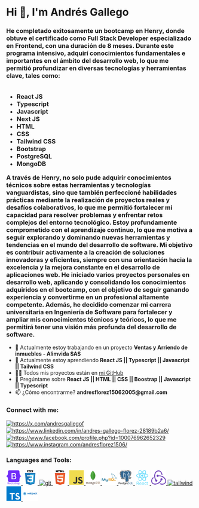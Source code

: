 <h1 class="text-center text-3xl font-bold">Hi 👋, I'm Andrés Gallego</h1>
<h3 class="text-center text-lg mt-4">
  He completado exitosamente un bootcamp en Henry, donde obtuve el certificado como Full Stack Developer especializado en Frontend, con una duración de 8 meses. Durante este programa intensivo, adquirí conocimientos fundamentales e importantes en el ámbito del desarrollo web, lo que me permitió profundizar en diversas tecnologías y herramientas clave, tales como:
  <br><br>
  <ul class="list-disc pl-8 mt-2">
    <li>React JS</li>
    <li>Typescript</li>
    <li>Javascript</li>
    <li>Next JS</li>
    <li>HTML</li>
    <li>CSS</li>
    <li>Tailwind CSS</li>
    <li>Bootstrap</li>
    <li>PostgreSQL</li>
    <li>MongoDB</li>
  </ul>
  A través de Henry, no solo pude adquirir conocimientos técnicos sobre estas herramientas y tecnologías vanguardistas, sino que también perfeccioné habilidades prácticas mediante la realización de proyectos reales y desafíos colaborativos, lo que me permitió fortalecer mi capacidad para resolver problemas y enfrentar retos complejos del entorno tecnológico. Estoy profundamente comprometido con el aprendizaje continuo, lo que me motiva a seguir explorando y dominando nuevas herramientas y tendencias en el mundo del desarrollo de software. Mi objetivo es contribuir activamente a la creación de soluciones innovadoras y eficientes, siempre con una orientación hacia la excelencia y la mejora constante en el desarrollo de aplicaciones web. He iniciado varios proyectos personales en desarrollo web, aplicando y consolidando los conocimientos adquiridos en el bootcamp, con el objetivo de seguir ganando experiencia y convertirme en un profesional altamente competente. Además, he decidido comenzar mi carrera universitaria en Ingeniería de Software para fortalecer y ampliar mis conocimientos técnicos y teóricos, lo que me permitirá tener una visión más profunda del desarrollo de software.
</h3>

<ul class="mt-6 list-disc pl-8">
  <li><span class="font-semibold">🔭</span> Actualmente estoy trabajando en un proyecto <strong>Ventas y Arriendo de inmuebles - Alimvida SAS</strong></li>
  <li><span class="font-semibold">🌱</span> Actualmente estoy aprendiendo <strong>React JS || Typescript || Javascript || Tailwind CSS</strong></li>
  <li><span class="font-semibold">👨‍💻</span> Todos mis proyectos están en <a href="https://github.com/ANDRES15062005?tab=repositories" class="text-blue-500 hover:underline" target="_blank">mi GitHub</a></li>
  <li><span class="font-semibold">💬</span> Pregúntame sobre <strong>React JS || HTML || CSS || Boostrap || Javascript || Typescript</strong></li>
  <li><span class="font-semibold">📫</span> ¿Cómo encontrarme? <strong>andresflorez15062005@gmail.com</strong></li>
</ul>

<h3 class="text-left text-xl mt-8">Connect with me:</h3>
<p class="text-left">
  <a href="https://twitter.com/https://x.com/andresgallegof" target="blank" class="mr-4"><img align="center" src="https://raw.githubusercontent.com/rahuldkjain/github-profile-readme-generator/master/src/images/icons/Social/twitter.svg" alt="https://x.com/andresgallegof" height="30" width="40" /></a>
  <a href="https://linkedin.com/in/https://www.linkedin.com/in/andres-gallego-florez-28189b2a6/" target="blank" class="mr-4"><img align="center" src="https://raw.githubusercontent.com/rahuldkjain/github-profile-readme-generator/master/src/images/icons/Social/linked-in-alt.svg" alt="https://www.linkedin.com/in/andres-gallego-florez-28189b2a6/" height="30" width="40" /></a>
  <a href="https://fb.com/https://www.facebook.com/profile.php?id=100076962652329" target="blank" class="mr-4"><img align="center" src="https://raw.githubusercontent.com/rahuldkjain/github-profile-readme-generator/master/src/images/icons/Social/facebook.svg" alt="https://www.facebook.com/profile.php?id=100076962652329" height="30" width="40" /></a>
  <a href="https://instagram.com/https://www.instagram.com/andresflorez1506/" target="blank" class="mr-4"><img align="center" src="https://raw.githubusercontent.com/rahuldkjain/github-profile-readme-generator/master/src/images/icons/Social/instagram.svg" alt="https://www.instagram.com/andresflorez1506/" height="30" width="40" /></a>
</p>

<h3 class="text-left text-xl mt-8">Languages and Tools:</h3>
<p class="text-left">
  <a href="https://getbootstrap.com" target="_blank" class="mr-4"><img src="https://raw.githubusercontent.com/devicons/devicon/master/icons/bootstrap/bootstrap-plain-wordmark.svg" alt="bootstrap" width="40" height="40"/> </a>
  <a href="https://www.w3schools.com/css/" target="_blank" class="mr-4"><img src="https://raw.githubusercontent.com/devicons/devicon/master/icons/css3/css3-original-wordmark.svg" alt="css3" width="40" height="40"/> </a>
  <a href="https://git-scm.com/" target="_blank" class="mr-4"><img src="https://www.vectorlogo.zone/logos/git-scm/git-scm-icon.svg" alt="git" width="40" height="40"/> </a>
  <a href="https://www.w3.org/html/" target="_blank" class="mr-4"><img src="https://raw.githubusercontent.com/devicons/devicon/master/icons/html5/html5-original-wordmark.svg" alt="html5" width="40" height="40"/> </a>
  <a href="https://developer.mozilla.org/en-US/docs/Web/JavaScript" target="_blank" class="mr-4"><img src="https://raw.githubusercontent.com/devicons/devicon/master/icons/javascript/javascript-original.svg" alt="javascript" width="40" height="40"/> </a>
  <a href="https://www.mongodb.com/" target="_blank" class="mr-4"><img src="https://raw.githubusercontent.com/devicons/devicon/master/icons/mongodb/mongodb-original-wordmark.svg" alt="mongodb" width="40" height="40"/> </a>
  <a href="https://www.mysql.com/" target="_blank" class="mr-4"><img src="https://raw.githubusercontent.com/devicons/devicon/master/icons/mysql/mysql-original-wordmark.svg" alt="mysql" width="40" height="40"/> </a>
  <a href="https://www.postgresql.org" target="_blank" class="mr-4"><img src="https://raw.githubusercontent.com/devicons/devicon/master/icons/postgresql/postgresql-original-wordmark.svg" alt="postgresql" width="40" height="40"/> </a>
  <a href="https://reactjs.org/" target="_blank" class="mr-4"><img src="https://raw.githubusercontent.com/devicons/devicon/master/icons/react/react-original-wordmark.svg" alt="react" width="40" height="40"/> </a>
  <a href="https://redux.js.org" target="_blank" class="mr-4"><img src="https://raw.githubusercontent.com/devicons/devicon/master/icons/redux/redux-original.svg" alt="redux" width="40" height="40"/> </a>
  <a href="https://tailwindcss.com/" target="_blank" class="mr-4"><img src="https://www.vectorlogo.zone/logos/tailwindcss/tailwindcss-icon.svg" alt="tailwind" width="40" height="40"/> </a>
  <a href="https://www.typescriptlang.org/" target="_blank" class="mr-4"><img src="https://raw.githubusercontent.com/devicons/devicon/master/icons/typescript/typescript-original.svg" alt="typescript" width="40" height="40"/> </a>
  <a href="https://webpack.js.org" target="_blank" class="mr-4"><img src="https://raw.githubusercontent.com/devicons/devicon/d00d0969292a6569d45b06d3f350f463a0107b0d/icons/webpack/webpack-original-wordmark.svg" alt="webpack" width="40" height="40"/> </a>
</p>




